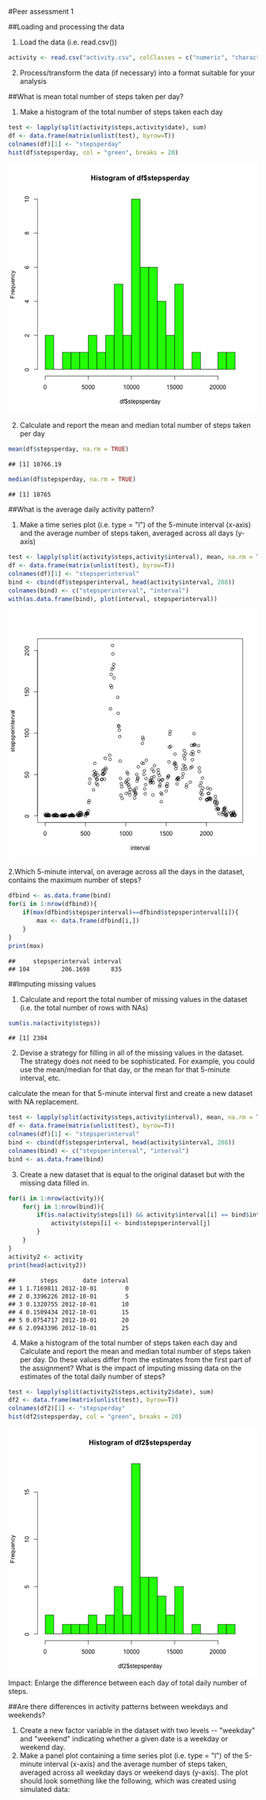 #Peer assessment 1


##Loading and processing the data

1. Load the data (i.e. read.csv())

```r
activity <- read.csv("activity.csv", colClasses = c("numeric", "character", "numeric"))
```
2. Process/transform the data (if necessary) into a format suitable for your analysis


##What is mean total number of steps taken per day?
1. Make a histogram of the total number of steps taken each day

```r
test <- lapply(split(activity$steps,activity$date), sum) 
df <- data.frame(matrix(unlist(test), byrow=T))
colnames(df)[1] <- "stepsperday"
hist(df$stepsperday, col = "green", breaks = 20)
```

![plot of chunk unnamed-chunk-2](figure/unnamed-chunk-2-1.png) 

2. Calculate and report the mean and median total number of steps taken per day

```r
mean(df$stepsperday, na.rm = TRUE)
```

```
## [1] 10766.19
```

```r
median(df$stepsperday, na.rm = TRUE)
```

```
## [1] 10765
```

##What is the average daily activity pattern?
1. Make a time series plot (i.e. type = "l") of the 5-minute interval (x-axis) and the average number of steps taken, averaged across all days (y-axis)

```r
test <- lapply(split(activity$steps,activity$interval), mean, na.rm = TRUE)
df <- data.frame(matrix(unlist(test), byrow=T))
colnames(df)[1] <- "stepsperinterval"
bind <- cbind(df$stepsperinterval, head(activity$interval, 288))
colnames(bind) <- c("stepsperinterval", "interval")
with(as.data.frame(bind), plot(interval, stepsperinterval))
```

![plot of chunk unnamed-chunk-4](figure/unnamed-chunk-4-1.png) 

2.Which 5-minute interval, on average across all the days in the dataset, contains the maximum number of steps?

```r
dfbind <- as.data.frame(bind)
for(i in 1:nrow(dfbind)){
    if(max(dfbind$stepsperinterval)==dfbind$stepsperinterval[i]){
        max <- data.frame(dfbind[i,])
    }
}
print(max)
```

```
##     stepsperinterval interval
## 104         206.1698      835
```

##Imputing missing values
1. Calculate and report the total number of missing values in the dataset (i.e. the total number of rows with NAs)

```r
sum(is.na(activity$steps))
```

```
## [1] 2304
```

2. Devise a strategy for filling in all of the missing values in the dataset. The strategy does not need to be sophisticated. For example, you could use the mean/median for that day, or the mean for that 5-minute interval, etc.

calculate the mean for that 5-minute interval first and create a new dataset with NA replacement. 

```r
test <- lapply(split(activity$steps,activity$interval), mean, na.rm = TRUE)
df <- data.frame(matrix(unlist(test), byrow=T))
colnames(df)[1] <- "stepsperinterval"
bind <- cbind(df$stepsperinterval, head(activity$interval, 288))
colnames(bind) <- c("stepsperinterval", "interval")
bind <- as.data.frame(bind)
```

3. Create a new dataset that is equal to the original dataset but with the missing data filled in.

```r
for(i in 1:nrow(activity)){
    for(j in 1:nrow(bind)){
        if(is.na(activity$steps[i]) && activity$interval[i] == bind$interval[j]){
            activity$steps[i] <- bind$stepsperinterval[j]
        }
    }
}
activity2 <- activity
print(head(activity2))
```

```
##       steps       date interval
## 1 1.7169811 2012-10-01        0
## 2 0.3396226 2012-10-01        5
## 3 0.1320755 2012-10-01       10
## 4 0.1509434 2012-10-01       15
## 5 0.0754717 2012-10-01       20
## 6 2.0943396 2012-10-01       25
```

4. Make a histogram of the total number of steps taken each day and Calculate and report the mean and median total number of steps taken per day. Do these values differ from the estimates from the first part of the assignment? What is the impact of imputing missing data on the estimates of the total daily number of steps?

```r
test <- lapply(split(activity2$steps,activity2$date), sum) 
df2 <- data.frame(matrix(unlist(test), byrow=T))
colnames(df2)[1] <- "stepsperday"
hist(df2$stepsperday, col = "green", breaks = 20)
```

![plot of chunk unnamed-chunk-9](figure/unnamed-chunk-9-1.png) 
Impact: Enlarge the difference between each day of total daily number of steps.

##Are there differences in activity patterns between weekdays and weekends?
1. Create a new factor variable in the dataset with two levels -- "weekday" and "weekend" indicating whether a given date is a weekday or weekend day.
2. Make a panel plot containing a time series plot (i.e. type = "l") of the 5-minute interval (x-axis) and the average number of steps taken, averaged across all weekday days or weekend days (y-axis). The plot should look something like the following, which was created using simulated data:
